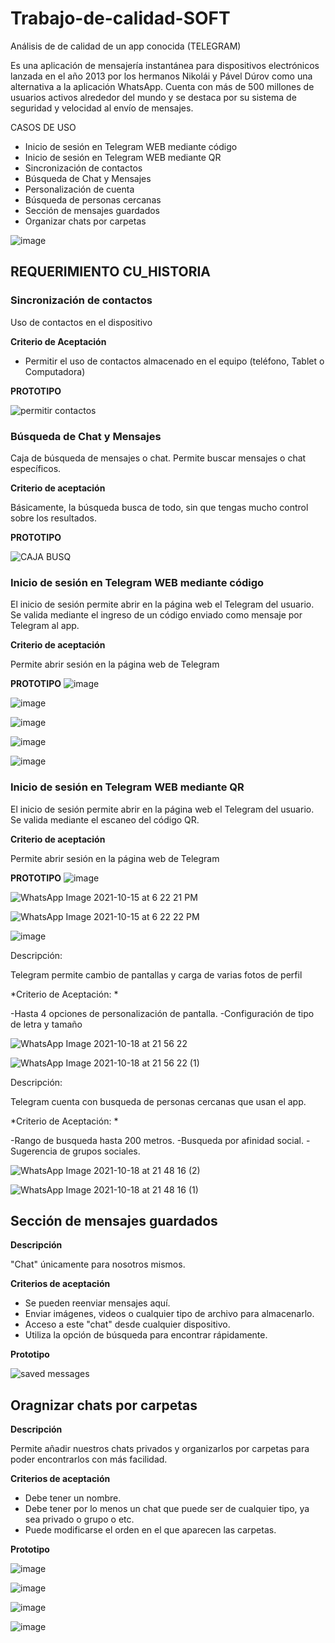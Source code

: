 # Trabajo-de-calidad-SOFT
Análisis de de calidad de un app conocida (TELEGRAM)

Es una aplicación de mensajería instantánea para dispositivos electrónicos lanzada en el año 2013 por los hermanos Nikolái y Pável Dúrov como una alternativa a la aplicación WhatsApp.  Cuenta con más de 500 millones de usuarios activos alrededor del mundo y se destaca por su sistema de seguridad y velocidad al envío de mensajes.


CASOS DE USO 
- Inicio de sesión en Telegram WEB mediante código
- Inicio de sesión en Telegram WEB mediante QR
- Sincronización de contactos
- Búsqueda de Chat y Mensajes 
- Personalización de cuenta
- Búsqueda de personas cercanas
- Sección de mensajes guardados
- Organizar chats por carpetas

![image](https://user-images.githubusercontent.com/82691924/142692316-4d8055c1-974d-464c-a901-0be71b278881.png)




<h2>REQUERIMIENTO CU_HISTORIA </h2>
<h3> Sincronización de contactos </h3>
Uso de contactos en el dispositivo

**Criterio de Aceptación**
- Permitir el uso de contactos almacenado en el equipo (teléfono, Tablet o Computadora) 

**PROTOTIPO**

![permitir contactos](https://user-images.githubusercontent.com/43693159/137547822-d4c10525-47f8-488a-bbae-1352db18e1d5.jpg)


<h3> Búsqueda de Chat y Mensajes </h3>
Caja de búsqueda de mensajes o chat. Permite buscar mensajes o chat específicos. 

**Criterio de aceptación**

Básicamente, la búsqueda busca de todo, sin que tengas mucho control sobre los resultados.

**PROTOTIPO**

![CAJA BUSQ](https://user-images.githubusercontent.com/43693159/137548591-21ab8f9e-5ace-4d1b-a71a-fdbf27b58140.jpg)
 

<h3> Inicio de sesión en Telegram WEB mediante código </h3>
El inicio de sesión permite abrir en la página web el Telegram del usuario. Se valida mediante el ingreso de un código enviado como mensaje por Telegram al app.

**Criterio de aceptación**

Permite abrir sesión en la página web de Telegram

**PROTOTIPO**
![image](https://user-images.githubusercontent.com/61852890/137427712-94eff05b-1b72-49e8-9a9c-80ffc7024a5d.png)


![image](https://user-images.githubusercontent.com/61852890/137427655-ab6c13f2-0dff-4fb5-9dfc-6cebb9fadf20.png)


![image](https://user-images.githubusercontent.com/61852890/137426853-e988bbce-a4e2-4ba7-9884-6795cbfc45b9.png)

![image](https://user-images.githubusercontent.com/61852890/137427800-d6484210-620d-478f-b86a-81819084ef98.png)

![image](https://user-images.githubusercontent.com/61852890/137427840-1b835e28-f792-45eb-ae02-3940b789f3da.png)


<h3> Inicio de sesión en Telegram WEB mediante QR </h3>
El inicio de sesión permite abrir en la página web el Telegram del usuario. Se valida mediante el escaneo del código QR.

**Criterio de aceptación**

Permite abrir sesión en la página web de Telegram

**PROTOTIPO**
![image](https://user-images.githubusercontent.com/61852890/137563241-92ce0222-ef21-4afa-96fa-9d607647f102.png)

![WhatsApp Image 2021-10-15 at 6 22 21 PM](https://user-images.githubusercontent.com/61852890/137564004-d8639508-a3a9-4cf2-a2b8-0f4fad377c47.jpeg)

![WhatsApp Image 2021-10-15 at 6 22 22 PM](https://user-images.githubusercontent.com/61852890/137564011-59e800d9-ee5c-4810-bac3-898466244d68.jpeg)

![image](https://user-images.githubusercontent.com/61852890/137564045-a8649e05-5ef2-480c-82a8-38e28553230b.png)

Descripción:

Telegram permite cambio de pantallas y carga de varias fotos de perfil

*Criterio de Aceptación: *

-Hasta 4 opciones de personalización de pantalla.
-Configuración de tipo de letra y tamaño

![WhatsApp Image 2021-10-18 at 21 56 22](https://user-images.githubusercontent.com/79767881/138015125-13377db9-f1d7-4574-a1b3-d9023db67b45.jpeg)

![WhatsApp Image 2021-10-18 at 21 56 22 (1)](https://user-images.githubusercontent.com/79767881/138015145-fdf74b36-4a63-4d19-99e5-8658b3fe09a2.jpeg)

Descripción:

Telegram cuenta con busqueda de personas cercanas que usan el app.

*Criterio de Aceptación: *

-Rango de busqueda hasta 200 metros.
-Busqueda por afinidad social.
-Sugerencia de grupos sociales.

![WhatsApp Image 2021-10-18 at 21 48 16 (2)](https://user-images.githubusercontent.com/79767881/138015174-c103dec8-c34f-4875-8b68-f6c2719badc0.jpeg)

![WhatsApp Image 2021-10-18 at 21 48 16 (1)](https://user-images.githubusercontent.com/79767881/138015198-e663dad3-6fde-4cac-b895-57a8d38d6aee.jpeg)

<h2> Sección de mensajes guardados </h2>

**Descripción**

"Chat" únicamente para nosotros mismos. 

**Criterios de aceptación**

- Se pueden reenviar mensajes aquí.
- Enviar imágenes, videos o cualquier tipo de archivo para almacenarlo.
- Acceso a este "chat" desde cualquier dispositivo.
- Utiliza la opción de búsqueda para encontrar rápidamente.

**Prototipo**

![saved messages](https://user-images.githubusercontent.com/82691924/142686354-b10b3d44-9812-4678-a84b-b0534b6abfb9.jpeg)

<h2> Oragnizar chats por carpetas </h2>

**Descripción**

Permite añadir nuestros chats privados y organizarlos por carpetas para poder encontrarlos con más facilidad.

**Criterios de aceptación**

- Debe tener un nombre.
- Debe tener por lo menos un chat que puede ser de cualquier tipo, ya sea privado o grupo o etc.
- Puede modificarse el orden en el que aparecen las carpetas.

**Prototipo**

![image](https://user-images.githubusercontent.com/82691924/142688443-5e965e0a-797d-4780-87d9-88511764b8e5.png)

![image](https://user-images.githubusercontent.com/82691924/142688518-3802fdf5-60af-4489-8766-5198c2123536.png)

![image](https://user-images.githubusercontent.com/82691924/142688646-3939c98d-ccb1-49ae-b301-67e2e6ca3b54.png)

![image](https://user-images.githubusercontent.com/82691924/142688706-38fb85f1-2b11-4f57-bb4d-83844e446fd9.png)

